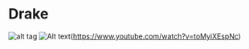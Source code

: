 # Drake
![alt tag](https://i.ytimg.com/vi/OjgBxXNP3gw/hq720.jpg?sqp=-oaymwEcCOgCEMoBSFXyq4qpAw4IARUAAIhCGAFwAcABBg==&rs=AOn4CLCbm_FNmhPfdwQws__nZZJHd46cng)
![Alt text](https://i.ytimg.com/an_webp/toMyiXEspNc/mqdefault_6s.webp?du=3000&sqp=CLHz3JgG&rs=AOn4CLAmCLlCKta-pPv3qLUaIKkymRYXRQ)(https://www.youtube.com/watch?v=toMyiXEspNc)
